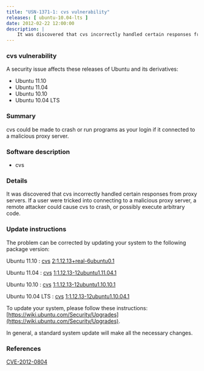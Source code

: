 ```yaml
---
title: "USN-1371-1: cvs vulnerability"
releases: [ ubuntu-10.04-lts ]
date: 2012-02-22 12:00:00
description: |
    It was discovered that cvs incorrectly handled certain responses from proxy servers. If a user were tricked into connecting to a malicious proxy server, a remote attacker could cause cvs to crash, or possibly execute arbitrary code. 
--- 
```

 
### cvs vulnerability

A security issue affects these releases of Ubuntu and its derivatives:

* Ubuntu 11.10
* Ubuntu 11.04
* Ubuntu 10.10
* Ubuntu 10.04 LTS

### Summary

cvs could be made to crash or run programs as your login if it connected to a malicious proxy server.

### Software description

* cvs 

### Details

It was discovered that cvs incorrectly handled certain responses from proxy servers. If a user were tricked into connecting to a malicious proxy server, a remote attacker could cause cvs to crash, or possibly execute arbitrary code. 

### Update instructions

The problem can be corrected by updating your system to the following package version:

Ubuntu 11.10
 : [cvs](https://launchpad.net/ubuntu/+source/cvs) <span> [2:1.12.13+real-6ubuntu0.1](https://launchpad.net/ubuntu/+source/cvs/2:1.12.13+real-6ubuntu0.1) </span> 

Ubuntu 11.04
 : [cvs](https://launchpad.net/ubuntu/+source/cvs) <span> [1:1.12.13-12ubuntu1.11.04.1](https://launchpad.net/ubuntu/+source/cvs/1:1.12.13-12ubuntu1.11.04.1) </span> 

Ubuntu 10.10
 : [cvs](https://launchpad.net/ubuntu/+source/cvs) <span> [1:1.12.13-12ubuntu1.10.10.1](https://launchpad.net/ubuntu/+source/cvs/1:1.12.13-12ubuntu1.10.10.1) </span> 

Ubuntu 10.04 LTS
 : [cvs](https://launchpad.net/ubuntu/+source/cvs) <span> [1:1.12.13-12ubuntu1.10.04.1](https://launchpad.net/ubuntu/+source/cvs/1:1.12.13-12ubuntu1.10.04.1) </span> 

To update your system, please follow these instructions: [https://wiki.ubuntu.com/Security/Upgrades](https://wiki.ubuntu.com/Security/Upgrades).

In general, a standard system update will make all the necessary changes. 

### References

 [CVE-2012-0804](http://people.ubuntu.com/~ubuntu-security/cve/CVE-2012-0804)
 
